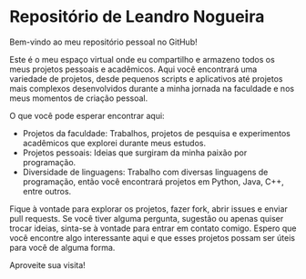 # Repositório de Leandro Nogueira
Bem-vindo ao meu repositório pessoal no GitHub!

Este é o meu espaço virtual onde eu compartilho e armazeno todos os meus projetos pessoais e acadêmicos. Aqui você encontrará uma variedade de projetos, desde pequenos scripts e aplicativos até projetos mais complexos desenvolvidos durante a minha jornada na faculdade e nos meus momentos de criação pessoal.

O que você pode esperar encontrar aqui:
- Projetos da faculdade: Trabalhos, projetos de pesquisa e experimentos acadêmicos que explorei durante meus estudos.
- Projetos pessoais: Ideias que surgiram da minha paixão por programação.
- Diversidade de linguagens: Trabalho com diversas linguagens de programação, então você encontrará projetos em Python, Java, C++, entre outros.

Fique à vontade para explorar os projetos, fazer fork, abrir issues e enviar pull requests. Se você tiver alguma pergunta, sugestão ou apenas quiser trocar ideias, sinta-se à vontade para entrar em contato comigo. Espero que você encontre algo interessante aqui e que esses projetos possam ser úteis para você de alguma forma.

Aproveite sua visita!

